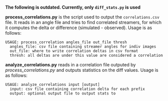 **The following is outdated. Currently, only `diff_stats.py` is used**


**process_correlations.py** is the script used to output the `correlations.csv` file. It reads in an angle file
and tries to find correlated streamers, for which it computes the delta or difference (simulated - observed). Usage
is as follows:

    USAGE: process_correlation angles_file out_file thresh
      angles_file: csv file containing streamer angles for indiv images
      out_file: where to write correlation deltas in csv format
      thresh: all deltas are under this value are considered a correlation
      

**analyze_correlations.py** reads in a correlation file outputed by *process_correlations.py* and outputs statistics
on the diff values. Usage is as follows:

    USAGE: analyze_correlations input [output]
      input: csv file containing correlation delta for each prefix
      output: optional output file to output stats to
